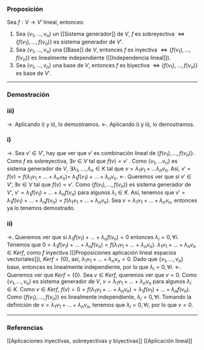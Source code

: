 ### Proposición

Sea $f: V \rightarrow V'$ lineal, entonces:
1. Sea $\{v_1, \dots, v_n\}$ un [[Sistema generador]] de $V$, $f$ es sobreyectiva $\iff \{f(v_1), \dots, f(v_n)\}$ es sistema generador de $V'$.
2. Sea $\{v_1, \dots, v_n\}$ una [[Base]] de $V$, entonces $f$ es inyectiva $\iff \{f(v_1), \dots, f(v_n)\}$ es linealmente independiente ([[Independencia lineal]]).
3. Sea $\{v_1, \dots, v_n\}$ una base de $V$, entonces $f$ es biyectiva $\iff \{f(v_1), \dots, f(v_n) \}$ es base de $V'$.

---
### Demostración

### iii)
$\rightarrow$. Aplicando i) y ii), lo demostramos.
$\leftarrow$. Aplicando i) y ii), lo demostramos.
### i)
$\rightarrow$. Sea $v' \in V'$, hay que ver que $v'$ es combinación lineal de $\{f(v_1), \dots, f(v_n) \}$. Como $f$ es sobreyectiva, $\exists v \in V$ tal que $f(v) = v'$ . Como $\{v_1, \dots v_n\}$ es sistema generador de $V$, $\exists \lambda_1, \dots, \lambda_n \in K$ tal que $v = \lambda_1 v_1 + \dots \lambda_n v_n$. Así, $v' = f(v) = f(\lambda_1 v_1 + \dots + \lambda_n v_n) =$ $\lambda_1 f(v_1) + \dots + \lambda_n v_n$.
$\leftarrow$. Queremos ver que si $v' \in V', \exists v \in V$ tal que $f(v) = v'$. Como $\{f(v_1), \dots, f(v_n) \}$ es sistema generador de $V'$, $v' = \lambda_1 f(v_1) + \dots + \lambda_n f(v_n)$ para algunos $\lambda_i \in K$. Así, tenemos que $v' = \lambda_1 f(v_1) + \dots + \lambda_n f(v_n) = f(\lambda_1 v_1 + \dots + \lambda_n v_n)$. Sea $v = \lambda_1 v_1 + \dots + \lambda_n v_n$, entonces ya lo tenemos demostrado.
### ii)
$\rightarrow$. Queremos ver que si $\lambda_1 f(v_1) + \dots + \lambda_n f(v_n) = 0$ entonces $\lambda_i = 0, \forall i$. Tenemos que $0 = \lambda_1 f(v_1) + \dots + \lambda_n f(v_n) = f(\lambda_1 v_1 + \dots + \lambda_n v_n)$. $\lambda_1 v_1 + \dots + \lambda_n v_n \in Kerf$, como $f$ inyectiva ([[Proposiciones aplicación lineal espacios vectoriales]]), $Kerf = \{0\}$, así, $\lambda_1 v_1 + \dots + \lambda_n v_n = 0$. Dado que $\{v_1, \dots, v_n\}$ base, entonces es linealmente independiente, por lo que $\lambda_i = 0, \forall i$.
$\leftarrow$. Queremos ver que $Kerf = \{0\}$. Sea $v \in Kerf$, queremos ver que $v = 0$. Como $\{v_1, \dots, v_n\}$ es sistema generador de $V$, $v= \lambda_1 v_1 + \dots + \lambda_n v_n$ para algunos $\lambda_i \in K$. Como $v \in Kerf$, $f(v) = 0 = f(\lambda_1 v_1 + \dots + \lambda_n v_n) = \lambda_1 f(v_1) + \dots + \lambda_n f(v_n)$. Como $\{f(v_1), \dots, f(v_n)\}$ es linealmente independiente, $\lambda_i = 0, \forall i$. Tomando la definición de $v = \lambda_1 v_1 + \dots + \lambda_n v_n$, tenemos que $\lambda_i = 0, \forall i$, por lo que $v = 0$.

---
### Referencias

[[Aplicaciones inyectivas, sobreyectivas y biyectivas]]
[[Aplicación lineal]]